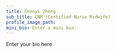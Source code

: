 ```yaml
---
title: Chenyi Zheng
sub_title: CNM (Certified Nurse Midwife)
profile_image_path:
mini_bio: Enter a mini bio.
---
```


Enter your bio here